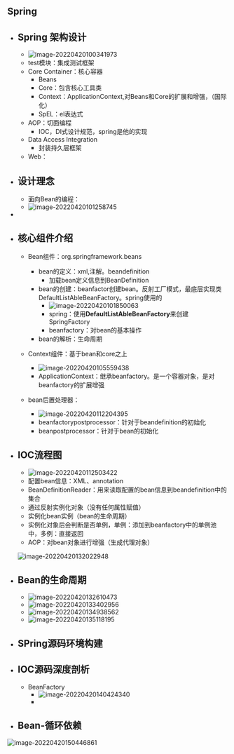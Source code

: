 ## Spring

* ## Spring 架构设计

  * ![image-20220420100341973](assets/spring/image-20220420100341973.png)
  * test模块：集成测试框架
  * Core Container：核心容器
    * Beans
    * Core：包含核心工具类
    * Context：ApplicationContext,对Beans和Core的扩展和增强，（国际化）
    * SpEL：el表达式
  * AOP：切面编程
    * IOC，DI式设计规范，spring是他的实现
  * Data Access Integration
    * 封装持久层框架
  * Web：

* ## 设计理念

  * 面向Bean的编程：
  * ![image-20220420101258745](assets/spring/image-20220420101258745.png)

* 

* ## 核心组件介绍

  * Bean组件：org.springframework.beans

    * bean的定义：xml,注解。beandefinition
      * 加载bean定义信息到BeanDefinition
    * bean的创建：beanfactor创建bean。反射工厂模式，最底层实现类DefaultListAbleBeanFactory。spring使用的
      * ![image-20220420101850063](assets/spring/image-20220420101850063.png)
      * spring：使用**DefaultListAbleBeanFactory**来创建SpringFactory
      * beanfactory：对bean的基本操作
    * bean的解析：生命周期

  * Context组件：基于bean和core之上

    * ![image-20220420105559438](assets/spring/image-20220420105559438.png)
    * ApplicationContext：继承beanfactory。是一个容器对象，是对beanfactory的扩展增强

  * bean后置处理器：

    * ![image-20220420112204395](assets/spring/image-20220420112204395.png)
    * beanfactorypostprocessor：针对于beandefinition的初始化
    * beanpostprocessor：针对于bean的初始化

    

* ## IOC流程图

  * ![image-20220420112503422](assets/spring/image-20220420112503422.png)
  * 配置bean信息：XML、annotation
  * BeanDefinitionReader：用来读取配置的bean信息到beandefinition中的集合
  * 通过反射实例化对象（没有任何属性赋值）
  * 实例化bean实例（bean的生命周期）
  * 实例化对象后会判断是否单例，单例：添加到beanfactory中的单例池中，多例：直接返回
  * AOP：对bean对象进行增强（生成代理对象） 

  ![image-20220420132022948](assets/spring/image-20220420132022948.png)

* ## Bean的生命周期

  * ![image-20220420132610473](assets/spring/image-20220420132610473.png)
  * ![image-20220420133402956](assets/spring/image-20220420133402956.png)
  * ![image-20220420134938562](assets/spring/image-20220420134938562.png)
  * ![image-20220420135118195](assets/spring/image-20220420135118195.png)

* ## SPring源码环境构建

* ## IOC源码深度剖析

  * BeanFactory
    * ![image-20220420140424340](assets/spring/image-20220420140424340.png)
    * 

* ## Bean-循环依赖

![image-20220420150446861](assets/spring/image-20220420150446861.png)

